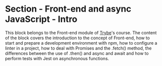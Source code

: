# Section - Front-end and async JavaScript - Intro

This block belongs to the Front-end module of [Trybe](https://www.betrybe.com/)'s course. The content of the block covers the introduction to the concept of Front-end, how to start and prepare a development environment with npm, how to configure a linter in a project, how to deal with Promises and the .fetch() method, the differences between the use of .then() and async and await and how to perform tests with Jest on asynchronous functions.

